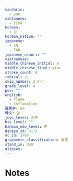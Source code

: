 ```yaml
---
mandarin:
  - yán
cantonese:
  - jim4
korean:
  - 담
korean_native: ""
japanese:
  - EN
  - TAN
japanese_nanori: ""
vietnamese:
middle_chinese_initial: ø
middle_chinese_final: ɣiᴇm
stroke_count: 8
radical: 火
skip_number: 2-4-4
grade_level: 4
pos: ""
english:
  - flame
  - inflamation
羅馬字: em
韓文: 엄
joyo_level: 高等
hsk_level: ""
hanmun_edu_level: 中
danayo_id: 4173
mc_id: 1769
graphemic_classification: 會意
stand_in: 炎症
aliases:
---
```


# Notes
